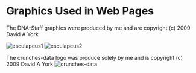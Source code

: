 # Graphics Used in Web Pages

The DNA-Staff graphics were produced by me and are copyright (c) 2009 David A York


![esculapeus1](https://github.com/medmatix/crunches-data2/blob/master/img/DNA-tree-crop2-alpha_tilt.png)
![esculapeus2](https://github.com/medmatix/crunches-data2/blob/master/img/DNA-tree-crop2-alpha.png)

The crunches-data logo was produce solely by me and is copyright (c) 2009 David A York
![crunches-data](https://github.com/medmatix/crunches-data2/blob/master/img/Number_cruncherCr2.ico)
